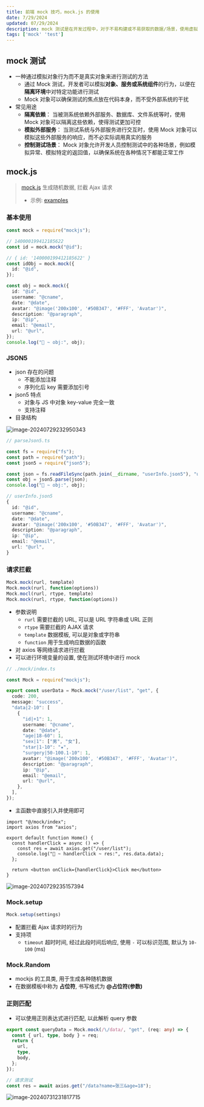 ```yaml
---
title: 前端 mock 技巧，mock.js 的使用
date: 7/29/2024
updated: 07/29/2024
description: mock 测试是在开发过程中，对于不易构建或不易获取的数据/场景，使用虚拟对象进行数据创建的测试方法。以解决开发不同单元间耦合为目标
tags: ['mock' 'test']
---
```


## mock 测试

- 一种通过模拟对象行为而不是真实对象来进行测试的方法
  - 通过 Mock 测试，开发者可以模拟**对象、服务或系统组件**的行为，以便在**隔离环境**中对特定功能进行测试
  - Mock 对象可以确保测试的焦点放在代码本身，而不受外部系统的干扰
- 常见用途
  - **隔离依赖**： 当被测系统依赖外部服务、数据库、文件系统等时，使用 Mock 对象可以隔离这些依赖，使得测试更加可控
  - **模拟外部服务**： 当测试系统与外部服务进行交互时，使用 Mock 对象可以模拟这些外部服务的响应，而不必实际调用真实的服务
  - **控制测试场景**： Mock 对象允许开发人员控制测试中的各种场景，例如模拟异常、模拟特定的返回值，以确保系统在各种情况下都能正常工作

## mock.js

> [mock.js](http://mockjs.com/)  生成随机数据, 拦截 Ajax 请求
>
> - 示例: [examples](http://mockjs.com/examples.html)

### 基本使用

```ts
const mock = require("mockjs");

// 140000199412185622
const id = mock.mock("@id");

// { id: '140000199412185622' }
const idObj = mock.mock({
  id: "@id",
});

const obj = mock.mock({
  id: "@id",
  username: "@cname",
  date: "@date",
  avatar: "@image('200x100', '#50B347', '#FFF', 'Avatar')",
  description: "@paragraph",
  ip: "@ip",
  email: "@email",
  url: "@url",
});
console.log("🚀 ~ obj:", obj);
```

### JSON5

- json 存在的问题
  - 不能添加注释
  - 序列化后 key 需要添加引号
- json5 特点
  - 对象与 JS 中对象 key-value 完全一致
  - 支持注释
- 目录结构

![image-20240729232950343](https://upyun.bayyys.cn/notes/mac%252F2024%252F07%252Fimage-20240729232950343-1722266990.png)

```ts
// parseJson5.ts

const fs = require("fs");
const path = require("path");
const json5 = require("json5");

const json = fs.readFileSync(path.join(__dirname, "userInfo.json5"), "utf-8");
const obj = json5.parse(json);
console.log("🚀 ~ obj:", obj);
```

```ts
// userInfo.json5
{
  id: "@id",
  username: "@cname",
  date: "@date",
  avatar: "@image('200x100', '#50B347', '#FFF', 'Avatar')",
  description: "@paragraph",
  ip: "@ip",
  email: "@email",
  url: "@url",
}
```

### 请求拦截

```ts
Mock.mock(rurl, template)
Mock.mock(rurl, function(options))
Mock.mocl(rurl, rtype, template)
Mock.mock(rurl, rtype, function(options))
```

- 参数说明
  - `rurl` 需要拦截的 URL, 可以是 URL 字符串或 URL 正则
  - `rtype` 需要拦截的 AJAX 请求
  - `template` 数据模板, 可以是对象或字符串
  - `function` 用于生成响应数据的函数
- 对 axios 等网络请求进行拦截
- 可以进行环境变量的设置, 使在测试环境中进行 mock

```ts
// ./mock/index.ts

const Mock = require("mockjs");

export const userData = Mock.mock("/user/list", "get", {
  code: 200,
  message: "success",
  "data|2-10": [
    {
      "id|+1": 1,
      username: "@cname",
      date: "@date",
      "age|18-60": 1,
      "sex|1": ["男", "女"],
      "star|1-10": "★",
      "surgery|50-100.1-10": 1,
      avatar: "@image('200x100', '#50B347', '#FFF', 'Avatar')",
      description: "@paragraph",
      ip: "@ip",
      email: "@email",
      url: "@url",
    },
  ],
});
```

- 主函数中直接引入并使用即可

```tsx
import "@/mock/index";
import axios from "axios";

export default function Home() {
  const handlerClick = async () => {
    const res = await axios.get("/user/list");
    console.log("🚀 ~ handlerClick ~ res:", res.data.data);
  };

  return <button onClick={handlerClick}>Click me</button>
}

```

![image-20240729235157394](https://upyun.bayyys.cn/notes/mac%252F2024%252F07%252Fimage-20240729235157394-1722268317.png)

### Mock.setup

```ts
Mock.setup(settings)
```

- 配置拦截 Ajax 请求时的行为
- 支持项
  - `timeout` 超时时间, 经过此段时间后响应, 使用 `-` 可以标识范围, 默认为 `10-100` (ms)

### Mock.Random

- mockjs 的工具类, 用于生成各种随机数据
- 在数据模板中称为 **占位符**, 书写格式为 **@占位符(参数)**

### 正则匹配

- 可以使用正则表达式进行匹配, 以此解析 query 参数

```ts
export const queryData = Mock.mock(/\/data/, "get", (req: any) => {
  const { url, type, body } = req;
  return {
    url,
    type,
    body,
  };
});

// 请求测试
const res = await axios.get("/data?name=张三&age=18");
```

![image-20240731231817715](https://upyun.bayyys.cn/notes/mac%252F2024%252F07%252Fimage-20240731231817715-1722439097.png)
